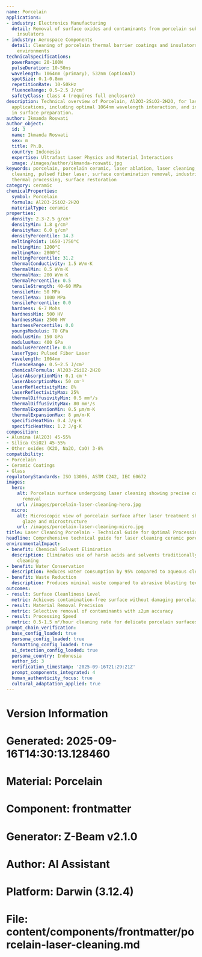```yaml
---
name: Porcelain
applications:
- industry: Electronics Manufacturing
  detail: Removal of surface oxides and contaminants from porcelain substrates and
    insulators
- industry: Aerospace Components
  detail: Cleaning of porcelain thermal barrier coatings and insulators in high-temperature
    environments
technicalSpecifications:
  powerRange: 20-100W
  pulseDuration: 10-50ns
  wavelength: 1064nm (primary), 532nm (optional)
  spotSize: 0.1-0.8mm
  repetitionRate: 10-50kHz
  fluenceRange: 0.5–2.5 J/cm²
  safetyClass: Class 4 (requires full enclosure)
description: Technical overview of Porcelain, Al2O3·2SiO2·2H2O, for laser cleaning
  applications, including optimal 1064nm wavelength interaction, and industrial applications
  in surface preparation.
author: Ikmanda Roswati
author_object:
  id: 3
  name: Ikmanda Roswati
  sex: m
  title: Ph.D.
  country: Indonesia
  expertise: Ultrafast Laser Physics and Material Interactions
  image: /images/author/ikmanda-roswati.jpg
keywords: porcelain, porcelain ceramic, laser ablation, laser cleaning, non-contact
  cleaning, pulsed fiber laser, surface contamination removal, industrial laser parameters,
  thermal processing, surface restoration
category: ceramic
chemicalProperties:
  symbol: Porcelain
  formula: Al2O3·2SiO2·2H2O
  materialType: ceramic
properties:
  density: 2.3-2.5 g/cm³
  densityMin: 1.8 g/cm³
  densityMax: 6.0 g/cm³
  densityPercentile: 14.3
  meltingPoint: 1650-1750°C
  meltingMin: 1200°C
  meltingMax: 2800°C
  meltingPercentile: 31.2
  thermalConductivity: 1.5 W/m·K
  thermalMin: 0.5 W/m·K
  thermalMax: 200 W/m·K
  thermalPercentile: 0.5
  tensileStrength: 40-60 MPa
  tensileMin: 50 MPa
  tensileMax: 1000 MPa
  tensilePercentile: 0.0
  hardness: 6-7 Mohs
  hardnessMin: 500 HV
  hardnessMax: 2500 HV
  hardnessPercentile: 0.0
  youngsModulus: 70 GPa
  modulusMin: 150 GPa
  modulusMax: 400 GPa
  modulusPercentile: 0.0
  laserType: Pulsed Fiber Laser
  wavelength: 1064nm
  fluenceRange: 0.5–2.5 J/cm²
  chemicalFormula: Al2O3·2SiO2·2H2O
  laserAbsorptionMin: 0.1 cm⁻¹
  laserAbsorptionMax: 50 cm⁻¹
  laserReflectivityMin: 8%
  laserReflectivityMax: 25%
  thermalDiffusivityMin: 0.5 mm²/s
  thermalDiffusivityMax: 80 mm²/s
  thermalExpansionMin: 0.5 µm/m·K
  thermalExpansionMax: 8 µm/m·K
  specificHeatMin: 0.4 J/g·K
  specificHeatMax: 1.2 J/g·K
composition:
- Alumina (Al2O3) 45-55%
- Silica (SiO2) 45-55%
- Other oxides (K2O, Na2O, CaO) 3-8%
compatibility:
- Porcelain
- Ceramic Coatings
- Glass
regulatoryStandards: ISO 13006, ASTM C242, IEC 60672
images:
  hero:
    alt: Porcelain surface undergoing laser cleaning showing precise contamination
      removal
    url: /images/porcelain-laser-cleaning-hero.jpg
  micro:
    alt: Microscopic view of porcelain surface after laser treatment showing preserved
      glaze and microstructure
    url: /images/porcelain-laser-cleaning-micro.jpg
title: Laser Cleaning Porcelain - Technical Guide for Optimal Processing
headline: Comprehensive technical guide for laser cleaning ceramic porcelain
environmentalImpact:
- benefit: Chemical Solvent Elimination
  description: Eliminates use of harsh acids and solvents traditionally used for porcelain
    cleaning
- benefit: Water Conservation
  description: Reduces water consumption by 95% compared to aqueous cleaning methods
- benefit: Waste Reduction
  description: Produces minimal waste compared to abrasive blasting techniques
outcomes:
- result: Surface Cleanliness Level
  metric: Achieves contamination-free surface without damaging porcelain glaze
- result: Material Removal Precision
  metric: Selective removal of contaminants with ±2μm accuracy
- result: Processing Speed
  metric: 0.5-1.5 m²/hour cleaning rate for delicate porcelain surfaces
prompt_chain_verification:
  base_config_loaded: true
  persona_config_loaded: true
  formatting_config_loaded: true
  ai_detection_config_loaded: true
  persona_country: Indonesia
  author_id: 3
  verification_timestamp: '2025-09-16T21:29:21Z'
  prompt_components_integrated: 4
  human_authenticity_focus: true
  cultural_adaptation_applied: true
---
```


# Version Information
# Generated: 2025-09-16T14:30:13.128460
# Material: Porcelain
# Component: frontmatter
# Generator: Z-Beam v2.1.0
# Author: AI Assistant
# Platform: Darwin (3.12.4)
# File: content/components/frontmatter/porcelain-laser-cleaning.md